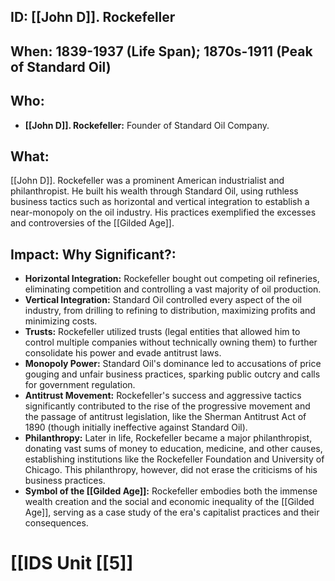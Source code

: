 ## ID: [[John D]]. Rockefeller

## When: 1839-1937 (Life Span);  1870s-1911 (Peak of Standard Oil)

## Who: 
* **[[John D]]. Rockefeller:** Founder of Standard Oil Company.

## What: 
[[John D]]. Rockefeller was a prominent American industrialist and philanthropist.  He built his wealth through Standard Oil, using ruthless business tactics such as horizontal and vertical integration to establish a near-monopoly on the oil industry. His practices exemplified the excesses and controversies of the [[Gilded Age]].

## Impact: Why Significant?:
* **Horizontal Integration:**  Rockefeller bought out competing oil refineries, eliminating competition and controlling a vast majority of oil production.
* **Vertical Integration:**  Standard Oil controlled every aspect of the oil industry, from drilling to refining to distribution, maximizing profits and minimizing costs.
* **Trusts:** Rockefeller utilized trusts (legal entities that allowed him to control multiple companies without technically owning them) to further consolidate his power and evade antitrust laws.
* **Monopoly Power:**  Standard Oil's dominance led to accusations of price gouging and unfair business practices, sparking public outcry and calls for government regulation.
* **Antitrust Movement:** Rockefeller's success and aggressive tactics significantly contributed to the rise of the progressive movement and the passage of antitrust legislation, like the Sherman Antitrust Act of 1890 (though initially ineffective against Standard Oil).
* **Philanthropy:**  Later in life, Rockefeller became a major philanthropist, donating vast sums of money to education, medicine, and other causes, establishing institutions like the Rockefeller Foundation and University of Chicago.  This philanthropy, however, did not erase the criticisms of his business practices.
* **Symbol of the [[Gilded Age]]:** Rockefeller embodies both the immense wealth creation and the social and economic inequality of the [[Gilded Age]], serving as a case study of the era's capitalist practices and their consequences.

# [[IDS Unit [[5]]